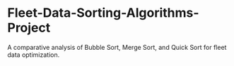 # Fleet-Data-Sorting-Algorithms-Project
A comparative analysis of Bubble Sort, Merge Sort, and Quick Sort for fleet data optimization.
